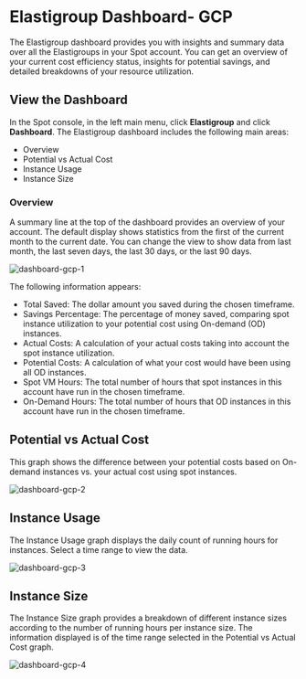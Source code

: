 # Elastigroup Dashboard- GCP 

The Elastigroup dashboard provides you with insights and summary data over all the Elastigroups in your Spot account. You can get an overview of your current cost efficiency status, insights for potential savings, and detailed breakdowns of your resource utilization. 

## View the Dashboard 

In the Spot console, in the left main menu, click **Elastigroup** and click **Dashboard**. The Elastigroup dashboard includes the following main areas: 

* Overview 
* Potential vs Actual Cost 
* Instance Usage 
* Instance Size 

### Overview 

A summary line at the top of the dashboard provides an overview of your account.  The default display shows statistics from the first of the current month to the current date. You can change the view to show data from last month, the last seven days, the last 30 days, or the last 90 days. 

![dashboard-gcp-1](https://github.com/spotinst/help/assets/106514736/424584d5-5875-4b5e-a3fe-2d44a34b18f3)

The following information appears: 

* Total Saved: The dollar amount you saved during the chosen timeframe. 
* Savings Percentage: The percentage of money saved, comparing spot instance utilization to your potential cost using On-demand (OD) instances. 
* Actual Costs: A calculation of your actual costs taking into account the spot instance utilization. 
* Potential Costs: A calculation of what your cost would have been using all OD instances. 
* Spot VM Hours: The total number of hours that spot instances in this account have run in the chosen timeframe. 
* On-Demand Hours: The total number of hours that OD instances in this account have run in the chosen timeframe. 

## Potential vs Actual Cost 

This graph shows the difference between your potential costs based on On-demand instances vs. your actual cost using spot instances. 

![dashboard-gcp-2](https://github.com/spotinst/help/assets/106514736/9e44f57e-3761-4715-bbaf-17a6b4194563)

## Instance Usage 

The Instance Usage graph displays the daily count of running hours for instances. Select a time range to view the data.  

![dashboard-gcp-3](https://github.com/spotinst/help/assets/106514736/45432d85-3c53-4d80-add9-7f3179dfabc9)

## Instance Size 

The Instance Size graph provides a breakdown of different instance sizes according to the number of running hours per instance size. The information displayed is of the time range selected in the Potential vs Actual Cost graph.  

![dashboard-gcp-4](https://github.com/spotinst/help/assets/106514736/f3f22a46-ff40-44ec-a9cd-da6885480fb3)

